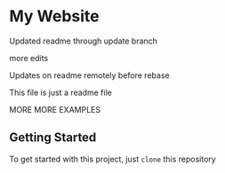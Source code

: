 # My Website

Updated readme through update branch

more edits

Updates on readme remotely before rebase

This file is just a readme file

MORE MORE EXAMPLES

## Getting Started
To get started with this project, just `clone` this repository
